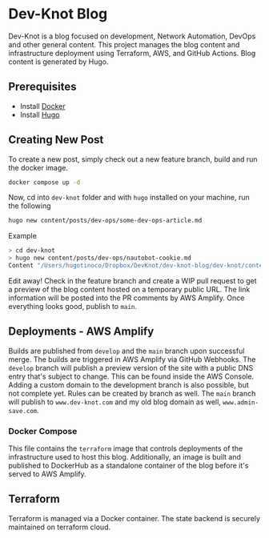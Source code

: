 # Dev-Knot Blog

Dev-Knot is a blog focused on development, Network Automation, DevOps and other general content. This project manages the blog content and infrastructure deployment using Terraform, AWS, and GitHub Actions. Blog content is generated by Hugo.

## Prerequisites

- Install [Docker](https://www.docker.com/)
- Install [Hugo](https://gohugo.io/getting-started/installing/)

## Creating New Post

To create a new post, simply check out a new feature branch, build and run the docker image.

```bash
docker compose up -d
```

Now, cd into `dev-knot` folder and with `hugo` installed on your machine, run the following

```bash
hugo new content/posts/dev-ops/some-dev-ops-article.md
```

Example

```bash
> cd dev-knot
> hugo new content/posts/dev-ops/nautobot-cookie.md
Content "/Users/hugotinoco/Dropbox/DevKnot/dev-knot-blog/dev-knot/content/posts/dev-ops/nautobot-cookie.md" created
```

Edit away! Check in the feature branch and create a WIP pull request to get a preview of the blog content hosted on a temporary public URL. The link information will be posted into the PR comments by AWS Amplify. Once everything looks good, publish to `main`.

## Deployments - AWS Amplify

Builds are published from `develop` and the `main` branch upon successful merge. The builds are triggered in AWS Amplify via GitHub Webhooks. The `develop` branch will publish a preview version of the site with a public DNS entry that's subject to change. This can be found inside the AWS Console. Adding a custom domain to the development branch is also possible, but not complete yet. Rules can be created by branch as well. The `main` branch will publish to `www.dev-knot.com` and my old blog domain as well, `www.admin-save.com`.

### Docker Compose

This file contains the `terraform` image that controls deployments of the infrastructure used to host this blog. Additionally, an image is built and published to DockerHub as a standalone container of the blog before it's served to AWS Amplify.

## Terraform

Terraform is managed via a Docker container. The state backend is securely maintained on terraform cloud.
